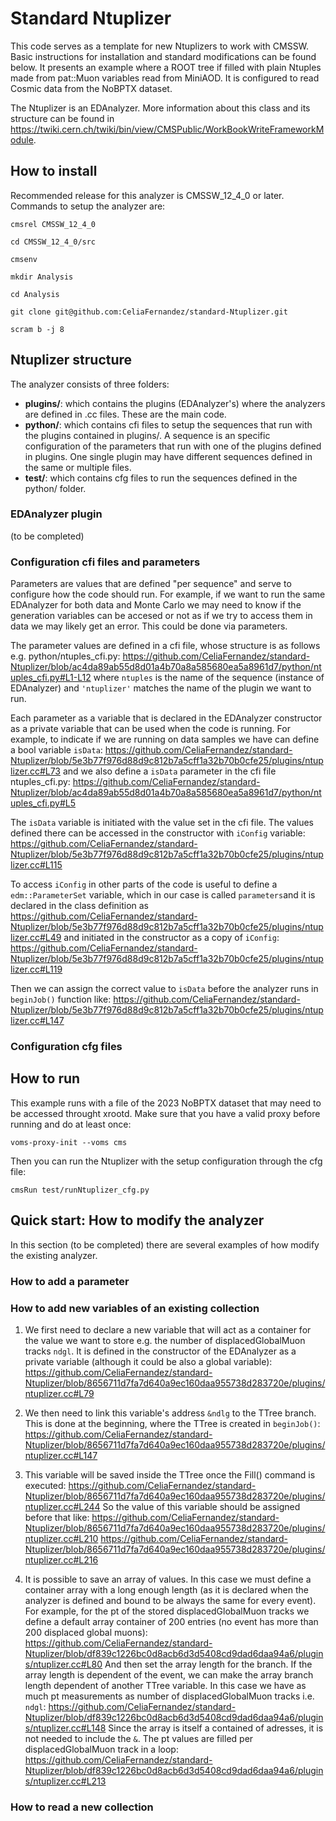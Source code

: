 # Standard Ntuplizer

This code serves as a template for new Ntuplizers to work with CMSSW. Basic instructions for installation and standard modifications can be found below.
It presents an example where a ROOT tree if filled with plain Ntuples made from pat::Muon variables read from MiniAOD. It is configured to read Cosmic data from the NoBPTX dataset.

The Ntuplizer is an EDAnalyzer. More information about this class and its structure can be found in https://twiki.cern.ch/twiki/bin/view/CMSPublic/WorkBookWriteFrameworkModule.

## How to install

Recommended release for this analyzer is CMSSW_12_4_0 or later. Commands to setup the analyzer are:

```
cmsrel CMSSW_12_4_0

cd CMSSW_12_4_0/src

cmsenv

mkdir Analysis

cd Analysis

git clone git@github.com:CeliaFernandez/standard-Ntuplizer.git

scram b -j 8
```


## Ntuplizer structure

<p> The analyzer consists of three folders: </p> 
<ul>
  <li> <strong>plugins/</strong>: which contains the plugins (EDAnalyzer's) where the analyzers are defined in .cc files. These are the main code.</li>
  <li> <strong>python/</strong>: which contains cfi files to setup the sequences that run with the plugins contained in plugins/. A sequence is an specific configuration of the parameters that run with one of the plugins defined in plugins. One single plugin may have different sequences defined in the same or multiple files.</li> 
  <li> <strong>test/</strong>: which contains cfg files to run the sequences defined in the python/ folder.</li>
</ul>

### EDAnalyzer plugin

(to be completed)

### Configuration cfi files and parameters

Parameters are values that are defined "per sequence" and serve to configure how the code should run. For example, if we want to run the same EDAnalyzer for both data and Monte Carlo we may need to know if the generation variables can be accesed or not as if we try to access them in data we may likely get an error. This could be done via parameters.

The parameter values are defined in a cfi file, whose structure is as follows e.g. python/ntuples_cfi.py:
https://github.com/CeliaFernandez/standard-Ntuplizer/blob/ac4da89ab55d8d01a4b70a8a585680ea5a8961d7/python/ntuples_cfi.py#L1-L12
where ```ntuples``` is the name of the sequence (instance of EDAnalyzer) and ```'ntuplizer'``` matches the name of the plugin we want to run.

Each parameter as a variable that is declared in the EDAnalyzer constructor as a private variable that can be used when the code is running. For example, to indicate if we are running on data samples we have can define a bool variable ```isData```:
https://github.com/CeliaFernandez/standard-Ntuplizer/blob/5e3b77f976d88d9c812b7a5cff1a32b70b0cfe25/plugins/ntuplizer.cc#L73
and we also define a ```isData``` parameter in the cfi file ntuples_cfi.py:
https://github.com/CeliaFernandez/standard-Ntuplizer/blob/ac4da89ab55d8d01a4b70a8a585680ea5a8961d7/python/ntuples_cfi.py#L5

The ```isData``` variable is initiated with the value set in the cfi file. The values defined there can be accessed in the constructor with ```iConfig``` variable:
https://github.com/CeliaFernandez/standard-Ntuplizer/blob/5e3b77f976d88d9c812b7a5cff1a32b70b0cfe25/plugins/ntuplizer.cc#L115

To access ```iConfig``` in other parts of the code is useful to define a ```edm::ParameterSet``` variable, which in our case is called ```parameters```and it is declared in the class definition as
https://github.com/CeliaFernandez/standard-Ntuplizer/blob/5e3b77f976d88d9c812b7a5cff1a32b70b0cfe25/plugins/ntuplizer.cc#L49
and initiated in the constructor as a copy of ```iConfig```:
https://github.com/CeliaFernandez/standard-Ntuplizer/blob/5e3b77f976d88d9c812b7a5cff1a32b70b0cfe25/plugins/ntuplizer.cc#L119

Then we can assign the correct value to ```isData``` before the analyzer runs in ```beginJob()``` function like:
https://github.com/CeliaFernandez/standard-Ntuplizer/blob/5e3b77f976d88d9c812b7a5cff1a32b70b0cfe25/plugins/ntuplizer.cc#L147


### Configuration cfg files

## How to run

This example runs with a file of the 2023 NoBPTX dataset that may need to be accessed throught xrootd. Make sure that you have a valid proxy before running and do at least once:

```
voms-proxy-init --voms cms
```

Then you can run the Ntuplizer with the setup configuration through the cfg file:

```
cmsRun test/runNtuplizer_cfg.py
```


## Quick start: How to modify the analyzer

In this section (to be completed) there are several examples of how modify the existing analyzer.

### How to add a parameter


### How to add new variables of an existing collection

1) We first need to declare a new variable that will act as a container for the value we want to store e.g. the number of displacedGlobalMuon tracks ```ndgl```. It is defined in the constructor of the EDAnalyzer as a private variable (although it could be also a global variable):
https://github.com/CeliaFernandez/standard-Ntuplizer/blob/8656711d7fa7d640a9ec160daa955738d283720e/plugins/ntuplizer.cc#L79

2) We then need to link this variable's address ```&ndlg``` to the TTree branch. This is done at the beginning, where the TTree is created in ```beginJob()```:
https://github.com/CeliaFernandez/standard-Ntuplizer/blob/8656711d7fa7d640a9ec160daa955738d283720e/plugins/ntuplizer.cc#L147

3) This variable will be saved inside the TTree once the Fill() command is executed:
https://github.com/CeliaFernandez/standard-Ntuplizer/blob/8656711d7fa7d640a9ec160daa955738d283720e/plugins/ntuplizer.cc#L244
So the value of this variable should be assigned before that like:
https://github.com/CeliaFernandez/standard-Ntuplizer/blob/8656711d7fa7d640a9ec160daa955738d283720e/plugins/ntuplizer.cc#L210
https://github.com/CeliaFernandez/standard-Ntuplizer/blob/8656711d7fa7d640a9ec160daa955738d283720e/plugins/ntuplizer.cc#L216

4) It is possible to save an array of values. In this case we must define a container array with a long enough length (as it is declared when the analyzer is defined and bound to be always the same for every event). For example, for the pt of the stored displacedGlobalMuon tracks we define a default array container of 200 entries (no event has more than 200 displaced global muons):
https://github.com/CeliaFernandez/standard-Ntuplizer/blob/df839c1226bc0d8acb6d3d5408cd9dad6daa94a6/plugins/ntuplizer.cc#L80
And then set the array length for the branch. If the array length is dependent of the event, we can make the array branch length dependent of another TTree variable. In this case we have as much pt measurements as number of displacedGlobalMuon tracks i.e. ```ndgl```:
https://github.com/CeliaFernandez/standard-Ntuplizer/blob/df839c1226bc0d8acb6d3d5408cd9dad6daa94a6/plugins/ntuplizer.cc#L148
Since the array is itself a contained of adresses, it is not needed to include the ```&```. The pt values are filled per displacedGlobalMuon track in a loop:
https://github.com/CeliaFernandez/standard-Ntuplizer/blob/df839c1226bc0d8acb6d3d5408cd9dad6daa94a6/plugins/ntuplizer.cc#L213

### How to read a new collection

